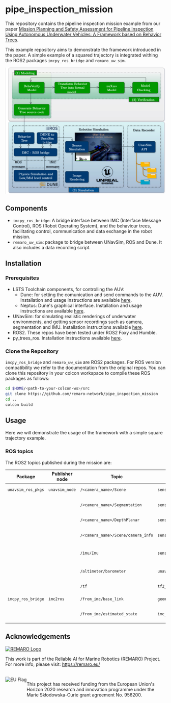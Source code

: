 # pipe_inspection_mission
This repository contains the pipeline inspection mission example from our paper [Mission Planning and Safety Assessment for Pipeline Inspection Using Autonomous Underwater Vehicles: A Framework based on Behavior Trees](arxiv.org).

This example repository aims to demonstrate the framework introduced in the paper. A simple example of a squared trajectory is integrated withing the ROS2 packages `imcpy_ros_bridge` and `remaro_uw_sim`.

![graphical-abstract](media/GA.png)

## Components
- `imcpy_ros_bridge`: A bridge interface between IMC (Interface Message Control), ROS (Robot Operating System), and the behaviour trees, facilitating control, communication and data exchange in the robot mission.
- `remaro_uw_sim`: package to bridge between UNavSim, ROS and Dune. It also includes a data recording script.

## Installation

### Prerequisites
- LSTS Toolchain components, for controlling the AUV:
  - Dune: for setting the comunication and send commands to the AUV. Installation and usage instructions are available [here](github.com/LSTS/dune/wiki).
  - Neptus: Dune's graphical interface. Installation and usage instructions are available [here](github.com/LSTS/neptus/wiki).
- UNavSim: for simulating realistic renderings of underwater environments, and getting sensor recordings such as camera, segmentation and IMU. Installation instructions available [here](https://github.com/open-airlab/UNav-Sim).
- ROS2. These repos have been tested under ROS2 Foxy and Humble.
- py_trees_ros. Installation instructions available [here](https://github.com/splintered-reality/py_trees_ros).


### Clone the Repository
`imcpy_ros_bridge` and `remaro_uw_sim` are ROS2 packages. For ROS version compatibility we refer to the documentation from the original repos. You can clone this repository in your colcon workspace to compile these ROS packages as follows:
```bash
cd $HOME/<path-to-your-colcon-ws>/src
git clone https://github.com/remaro-network/pipe_inspection_mission
cd ..
colcon build
```

## Usage
Here we will demonstrate the usage of the framework with a simple square trajectory example.

### ROS topics
The ROS2 topics published during the mission are:

| Package                | Publisher node | Topic                              | Type                                   | Content                         |
|------------------------|----------------|------------------------------------|----------------------------------------|---------------------------------|
| `unavsim_ros_pkgs`     | `unavsim_node` | `/<camera_name>/Scene`             | `sensor_msgs/msg/Image`                | UNavSim RGB camera              |
|                        |                | `/<camera_name>/Segmentation`      | `sensor_msgs/msg/Image`                | UNavSim segmentation labels    |
|                        |                | `/<camera_name>/DepthPlanar`       | `sensor_msgs/msg/Image`                | UNavSim depth camera            |
|                        |                | `/<camera_name>/Scene/camera_info` | `sensor_msgs/msg/CameraInfo`           | UNavSim camera intrinsics       |
|                        |                | `/imu/Imu`                         | `sensor_msgs/msg/Imu`                  | UNavSim's IMU measurement       |
|                        |                | `/altimeter/barometer`             | `unavsim_interfaces/msg/Altimeter`     | UNavSim altimeter measurements  |
|                        |                | `/tf`                              | `tf2_msgs/msg/TFMessage`               | 6 DOF pose in UNavSim           |
| `imcpy_ros_bridge`     | `imc2ros`      | `/from_imc/base_link`              | `geometry_msgs/msg/PoseStamped`        | 6 DOF pose in DUNE              |
|                        |                | `/from_imc/estimated_state`        | `imc_ros_msgs/msg/EstimatedState`      | 6 DOF pose estimated by DUNE    |


## Acknowledgements

<a href="https://remaro.eu/">
    <img height="60" alt="REMARO Logo" src="https://remaro.eu/wp-content/uploads/2020/09/remaro1-right-1024.png">
</a>

This work is part of the Reliable AI for Marine Robotics (REMARO) Project. For more info, please visit: <a href="https://remaro.eu/">https://remaro.eu/

<br>

<a href="https://research-and-innovation.ec.europa.eu/funding/funding-opportunities/funding-programmes-and-open-calls/horizon-2020_en">
    <img align="left" height="60" alt="EU Flag" src="https://remaro.eu/wp-content/uploads/2020/09/flag_yellow_low.jpg">
</a>

This project has received funding from the European Union's Horizon 2020 research and innovation programme under the Marie Skłodowska-Curie grant agreement No. 956200.